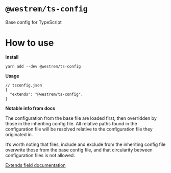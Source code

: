 # `@westrem/ts-config`

Base config for TypeScript

# How to use

**Install**

```
yarn add --dev @westrem/ts-config
```

**Usage**

```
// tsconfig.json
{
  "extends": "@westrem/ts-config",
}
```

**Notable info from docs**

The configuration from the base file are loaded first, then overridden by those in the inheriting config file. All relative paths found in the configuration file will be resolved relative to the configuration file they originated in.

It’s worth noting that files, include and exclude from the inheriting config file overwrite those from the base config file, and that circularity between configuration files is not allowed.


[Extends field documentation](https://www.typescriptlang.org/tsconfig#extends)